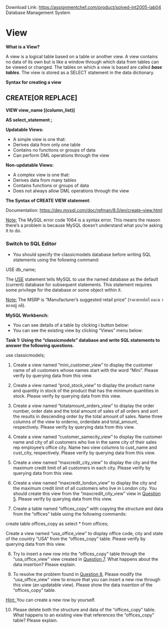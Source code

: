 Download Link: https://assignmentchef.com/product/solved-int2005-lab04
<br>
Database Management System

<strong> </strong>

<h1> View</h1>




<strong>What is a View?</strong>

A view is a logical table based on a table or another view. A view contains no data of its own but is like a window through which data from tables can be viewed or changed. The tables on which a view is based are called <strong><em>base tables</em></strong>. The view is stored as a SELECT statement in the data dictionary.




<strong> </strong>

<strong>Syntax for creating a view </strong><strong><em> </em></strong>

<strong><em> </em></strong>

<h2>CREATE[OR REPLACE]</h2>

<strong>    </strong><strong>VIEW</strong><strong> view_name </strong><strong>[(</strong><strong>column_list</strong><strong>)]</strong>

<strong>    </strong><strong>AS</strong><strong> select_statement </strong><strong>;</strong>




<strong>Updatable Views:</strong>

<ul>

 <li>A simple view is one that:</li>

 <li>Derives data from only one table</li>

 <li>Contains no functions or groups of data</li>

 <li>Can perform DML operations through the view</li>

</ul>

<strong> </strong>

<strong> </strong>

<strong> </strong>

<strong> </strong>

<strong> </strong>

<strong>Non-updatable Views: </strong>

<ul>

 <li>A complex view is one that:</li>

 <li>Derives data from many tables</li>

 <li>Contains functions or groups of data</li>

 <li>Does not always allow DML operations through the view</li>

</ul>




<strong>The Syntax of CREATE VIEW statement</strong>:

Documentation: <a href="https://dev.mysql.com/doc/refman/8.0/en/create-view.html">https://dev.mysql.com/doc/refman/8.0/en/create</a><a href="https://dev.mysql.com/doc/refman/8.0/en/create-view.html">–</a><a href="https://dev.mysql.com/doc/refman/8.0/en/create-view.html">view.html</a>




<u>Note:</u> The MySQL error code 1064 is a syntax error. This means the reason there’s a problem is because MySQL doesn’t understand what you’re asking it to do.




<h3>Switch to SQL Editor</h3>

<ul>

 <li>You should specify the classicmodels database before writing SQL statements using the following command:</li>

</ul>

USE db_name;




The <a href="https://dev.mysql.com/doc/refman/8.0/en/use.html">USE</a> statement tells MySQL to use the named database as the default (current) database for subsequent statements. This statement requires some privilege for the database or some object within it. <strong> </strong>

<u>Note:</u> The MSRP is “Manufacturer’s suggested retail price” (ราคาขายปลกี แนะน าของผผู้ ลติ).

<strong> </strong>

<strong> </strong>

<strong> </strong>

<strong>MySQL Workbench: </strong>

<ul>

 <li>You can see details of a table by clicking i button below:</li>

 <li>You can see the existing view by clicking “Views” menu below:</li>

</ul>

<strong> </strong>

<strong> </strong>

<strong> </strong>

<strong> </strong>

<strong> </strong>

<strong> </strong>

<strong> </strong>

<strong> </strong>













<strong> </strong>

<strong>Task 1: Using the “classicmodels” database and write SQL statements to answer the following questions. </strong>

<strong> </strong>

use classicmodels;




<ol>

 <li>Create a view named “mini_customer_view” to display the customer name of all customers whose names start with the word “Mini”. Please verify by querying data from this view.</li>

</ol>




<ol start="2">

 <li>Create a view named “prod_stock_view” to display the product name and quantity in stock of the product that has the minimum quantities in stock. Please verify by querying data from this view.</li>

</ol>




<ol start="3">

 <li>Create a view named “totalamount_orders_view” to display the order number, order date and the total amount of sales of all orders and sort the results in descending order by the total amount of sales. Name three columns of the view to orderno, orderdate and total_amount, respectively. Please verify by querying data from this view.</li>

</ol>




<ol start="4">

 <li>Create a view named “customer_samecity_view” to display the customer name and city of all customers who live in the same city of their sales rep employee’s office city. Name two view columns to cust_name and cust_city, respectively. Please verify by querying data from this view.</li>

</ol>




<ol start="5">

 <li>Create a view named “maxcredit_city_view” to display the city and the maximum credit limit of all customers in each city. Please verify by querying data from this view.</li>

</ol>




<ol start="6">

 <li>Create a view named “maxcredit_london_view” to display the city and the maximum credit limit of all customers who live in London city. You should create this view from the “maxcredit_city_view” view in <u>Question 5</u>. Please verify by querying data from this view.</li>

</ol>




<ol start="7">

 <li>Create a table named “offices_copy” with copying the structure and data from the “offices” table using the following commands:</li>

</ol>




create table offices_copy          as select * from offices;




Create a view named “usa_office_view” to display office code, city and state of the country “USA”  from the “offices_copy” table. Please verify by querying data from this view.




<ol start="8">

 <li>Try to insert a new row into the “offices_copy” table through the “usa_office_view” view created in <u>Question 7</u>. What happens about the data insertion? Please explain.</li>

</ol>




<ol start="9">

 <li>To resolve the problem found in <u>Question 8</u>, Please modify the “usa_office_view” view to ensure that you can insert a new row through this view (an updatable view). Please show the data insertion of the “offices_copy” table.</li>

</ol>

<u>Hint: </u>You can create a new row by yourself.




<ol start="10">

 <li>Please delete both the structure and data of the “offices_copy” table. What happens to an existing view that references the “offices_copy” table? Please explain.</li>

</ol>


